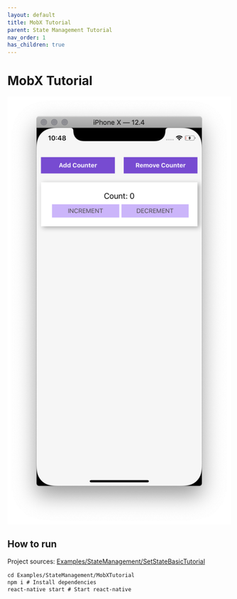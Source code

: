 ```yaml
---
layout: default
title: MobX Tutorial
parent: State Management Tutorial
nav_order: 1
has_children: true
---
```


# MobX Tutorial

![Hello](images/counter.png "Hello React Native")

## How to run 

Project sources: [Examples/StateManagement/SetStateBasicTutorial](https://github.com/JeffGuKang/react-native-tutorial)

```
cd Examples/StateManagement/MobXTutorial
npm i # Install dependencies
react-native start # Start react-native
```
